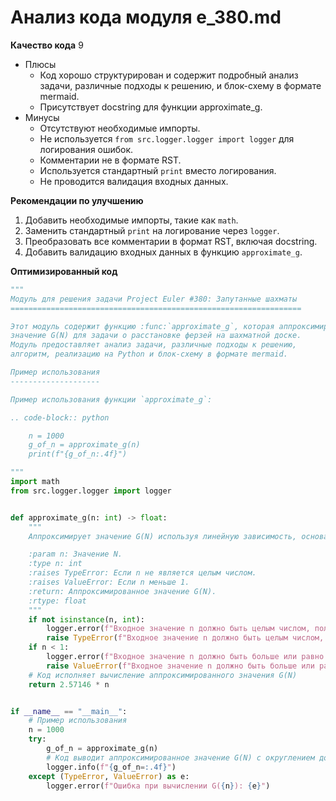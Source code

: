 # Анализ кода модуля e_380.md

**Качество кода**
9
- Плюсы
    - Код хорошо структурирован и содержит подробный анализ задачи, различные подходы к решению, и блок-схему в формате mermaid.
    - Присутствует docstring для функции approximate_g.
- Минусы
    - Отсутствуют необходимые импорты.
    - Не используется `from src.logger.logger import logger` для логирования ошибок.
    - Комментарии не в формате RST.
    - Используется стандартный `print` вместо логирования.
    - Не проводится валидация входных данных.

**Рекомендации по улучшению**
1.  Добавить необходимые импорты, такие как `math`.
2.  Заменить стандартный `print` на логирование через `logger`.
3.  Преобразовать все комментарии в формат RST, включая docstring.
4.  Добавить валидацию входных данных в функцию `approximate_g`.

**Оптимизированный код**
```python
"""
Модуль для решения задачи Project Euler #380: Запутанные шахматы
=================================================================

Этот модуль содержит функцию :func:`approximate_g`, которая аппроксимирует
значение G(N) для задачи о расстановке ферзей на шахматной доске.
Модуль предоставляет анализ задачи, различные подходы к решению,
алгоритм, реализацию на Python и блок-схему в формате mermaid.

Пример использования
--------------------

Пример использования функции `approximate_g`:

.. code-block:: python

    n = 1000
    g_of_n = approximate_g(n)
    print(f"{g_of_n:.4f}")

"""
import math
from src.logger.logger import logger


def approximate_g(n: int) -> float:
    """
    Аппроксимирует значение G(N) используя линейную зависимость, основанную на G(10).

    :param n: Значение N.
    :type n: int
    :raises TypeError: Если n не является целым числом.
    :raises ValueError: Если n меньше 1.
    :return: Аппроксимированное значение G(N).
    :rtype: float
    """
    if not isinstance(n, int):
        logger.error(f"Входное значение n должно быть целым числом, получено {type(n)}")
        raise TypeError(f"Входное значение n должно быть целым числом, получено {type(n)}")
    if n < 1:
        logger.error(f"Входное значение n должно быть больше или равно 1, получено {n}")
        raise ValueError(f"Входное значение n должно быть больше или равно 1, получено {n}")
    # Код исполняет вычисление аппроксимированного значения G(N)
    return 2.57146 * n


if __name__ == "__main__":
    # Пример использования
    n = 1000
    try:
        g_of_n = approximate_g(n)
        # Код выводит аппроксимированное значение G(N) с округлением до 4 знаков
        logger.info(f"{g_of_n=:.4f}")
    except (TypeError, ValueError) as e:
        logger.error(f"Ошибка при вычислении G({n}): {e}")
```